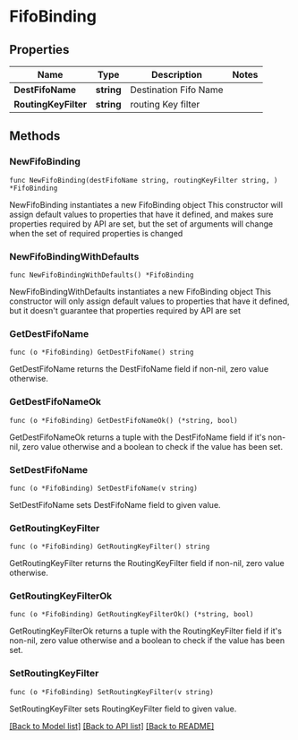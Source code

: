 # FifoBinding

## Properties

Name | Type | Description | Notes
------------ | ------------- | ------------- | -------------
**DestFifoName** | **string** | Destination Fifo Name | 
**RoutingKeyFilter** | **string** | routing Key filter | 

## Methods

### NewFifoBinding

`func NewFifoBinding(destFifoName string, routingKeyFilter string, ) *FifoBinding`

NewFifoBinding instantiates a new FifoBinding object
This constructor will assign default values to properties that have it defined,
and makes sure properties required by API are set, but the set of arguments
will change when the set of required properties is changed

### NewFifoBindingWithDefaults

`func NewFifoBindingWithDefaults() *FifoBinding`

NewFifoBindingWithDefaults instantiates a new FifoBinding object
This constructor will only assign default values to properties that have it defined,
but it doesn't guarantee that properties required by API are set

### GetDestFifoName

`func (o *FifoBinding) GetDestFifoName() string`

GetDestFifoName returns the DestFifoName field if non-nil, zero value otherwise.

### GetDestFifoNameOk

`func (o *FifoBinding) GetDestFifoNameOk() (*string, bool)`

GetDestFifoNameOk returns a tuple with the DestFifoName field if it's non-nil, zero value otherwise
and a boolean to check if the value has been set.

### SetDestFifoName

`func (o *FifoBinding) SetDestFifoName(v string)`

SetDestFifoName sets DestFifoName field to given value.


### GetRoutingKeyFilter

`func (o *FifoBinding) GetRoutingKeyFilter() string`

GetRoutingKeyFilter returns the RoutingKeyFilter field if non-nil, zero value otherwise.

### GetRoutingKeyFilterOk

`func (o *FifoBinding) GetRoutingKeyFilterOk() (*string, bool)`

GetRoutingKeyFilterOk returns a tuple with the RoutingKeyFilter field if it's non-nil, zero value otherwise
and a boolean to check if the value has been set.

### SetRoutingKeyFilter

`func (o *FifoBinding) SetRoutingKeyFilter(v string)`

SetRoutingKeyFilter sets RoutingKeyFilter field to given value.



[[Back to Model list]](../README.md#documentation-for-models) [[Back to API list]](../README.md#documentation-for-api-endpoints) [[Back to README]](../README.md)


